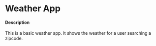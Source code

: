 # Weather App

#### Description

This is a basic weather app. It shows the weather for a user searching a zipcode.

